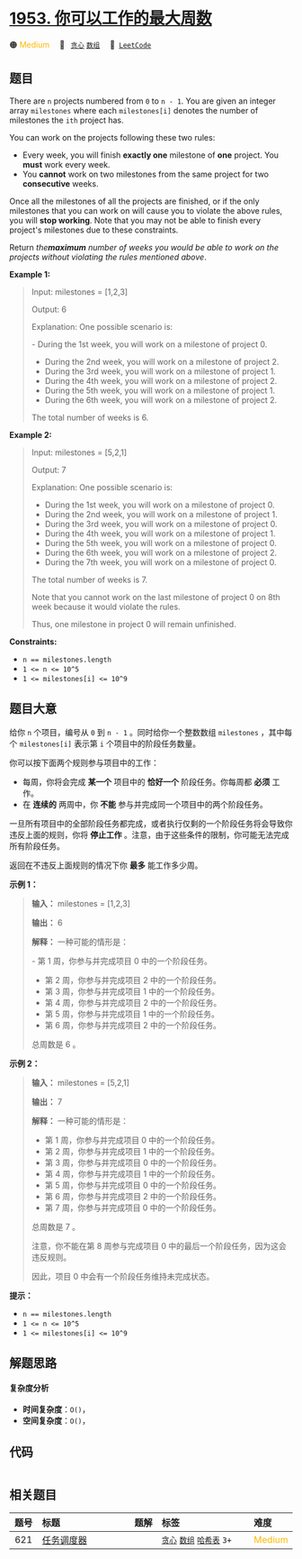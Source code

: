 # [1953. 你可以工作的最大周数](https://leetcode.com/problems/maximum-number-of-weeks-for-which-you-can-work)

🟠 <font color=#ffb800>Medium</font>&emsp; 🔖&ensp; [`贪心`](/leetcode-js/outline/tag/greedy.md) [`数组`](/leetcode-js/outline/tag/array.md)&emsp; 🔗&ensp;[`LeetCode`](https://leetcode.com/problems/maximum-number-of-weeks-for-which-you-can-work)

## 题目

There are `n` projects numbered from `0` to `n - 1`. You are given an integer
array `milestones` where each `milestones[i]` denotes the number of milestones
the `ith` project has.

You can work on the projects following these two rules:

  * Every week, you will finish **exactly one** milestone of **one** project. You **must**  work every week.
  * You **cannot** work on two milestones from the same project for two **consecutive** weeks.

Once all the milestones of all the projects are finished, or if the only
milestones that you can work on will cause you to violate the above rules, you
will **stop working**. Note that you may not be able to finish every project's
milestones due to these constraints.

Return _the**maximum** number of weeks you would be able to work on the
projects without violating the rules mentioned above_.



**Example 1:**

> Input: milestones = [1,2,3]
> 
> Output: 6
> 
> Explanation: One possible scenario is:
> 
> ​​​​- During the 1st week, you will work on a milestone of project 0.
> - During the 2nd week, you will work on a milestone of project 2.
> - During the 3rd week, you will work on a milestone of project 1.
> - During the 4th week, you will work on a milestone of project 2.
> - During the 5th week, you will work on a milestone of project 1.
> - During the 6th week, you will work on a milestone of project 2.
> 
> The total number of weeks is 6.

**Example 2:**

> Input: milestones = [5,2,1]
> 
> Output: 7
> 
> Explanation: One possible scenario is:
> - During the 1st week, you will work on a milestone of project 0.
> - During the 2nd week, you will work on a milestone of project 1.
> - During the 3rd week, you will work on a milestone of project 0.
> - During the 4th week, you will work on a milestone of project 1.
> - During the 5th week, you will work on a milestone of project 0.
> - During the 6th week, you will work on a milestone of project 2.
> - During the 7th week, you will work on a milestone of project 0.
> 
> The total number of weeks is 7.
> 
> Note that you cannot work on the last milestone of project 0 on 8th week because it would violate the rules.
> 
> Thus, one milestone in project 0 will remain unfinished.

**Constraints:**

  * `n == milestones.length`
  * `1 <= n <= 10^5`
  * `1 <= milestones[i] <= 10^9`


## 题目大意

给你 `n` 个项目，编号从 `0` 到 `n - 1` 。同时给你一个整数数组 `milestones` ，其中每个 `milestones[i]`
表示第 `i` 个项目中的阶段任务数量。

你可以按下面两个规则参与项目中的工作：

  * 每周，你将会完成 **某一个** 项目中的 **恰好一个**  阶段任务。你每周都 **必须** 工作。
  * 在 **连续的** 两周中，你 **不能** 参与并完成同一个项目中的两个阶段任务。

一旦所有项目中的全部阶段任务都完成，或者执行仅剩的一个阶段任务将会导致你违反上面的规则，你将 **停止工作**
。注意，由于这些条件的限制，你可能无法完成所有阶段任务。

返回在不违反上面规则的情况下你 **最多**  能工作多少周。



**示例 1：**

> 
> 
> 
> 
> 
> **输入：** milestones = [1,2,3]
> 
> **输出：** 6
> 
> **解释：** 一种可能的情形是：
> 
> ​​​​- 第 1 周，你参与并完成项目 0 中的一个阶段任务。
> - 第 2 周，你参与并完成项目 2 中的一个阶段任务。
> - 第 3 周，你参与并完成项目 1 中的一个阶段任务。
> - 第 4 周，你参与并完成项目 2 中的一个阶段任务。
> - 第 5 周，你参与并完成项目 1 中的一个阶段任务。
> - 第 6 周，你参与并完成项目 2 中的一个阶段任务。
> 
> 总周数是 6 。
> 
> 

**示例 2：**

> 
> 
> 
> 
> 
> **输入：** milestones = [5,2,1]
> 
> **输出：** 7
> 
> **解释：** 一种可能的情形是：
> - 第 1 周，你参与并完成项目 0 中的一个阶段任务。
> - 第 2 周，你参与并完成项目 1 中的一个阶段任务。
> - 第 3 周，你参与并完成项目 0 中的一个阶段任务。
> - 第 4 周，你参与并完成项目 1 中的一个阶段任务。
> - 第 5 周，你参与并完成项目 0 中的一个阶段任务。
> - 第 6 周，你参与并完成项目 2 中的一个阶段任务。
> - 第 7 周，你参与并完成项目 0 中的一个阶段任务。
> 
> 总周数是 7 。
> 
> 注意，你不能在第 8 周参与完成项目 0 中的最后一个阶段任务，因为这会违反规则。
> 
> 因此，项目 0 中会有一个阶段任务维持未完成状态。



**提示：**

  * `n == milestones.length`
  * `1 <= n <= 10^5`
  * `1 <= milestones[i] <= 10^9`


## 解题思路

#### 复杂度分析

- **时间复杂度**：`O()`，
- **空间复杂度**：`O()`，

## 代码

```javascript

```

## 相关题目

<!-- prettier-ignore -->
| 题号 | 标题 | 题解 | 标签 | 难度 |
| :------: | :------ | :------: | :------ | :------ |
| 621 | [任务调度器](https://leetcode.com/problems/task-scheduler) |  |  [`贪心`](/leetcode-js/outline/tag/greedy.md) [`数组`](/leetcode-js/outline/tag/array.md) [`哈希表`](/leetcode-js/outline/tag/hash-table.md) `3+` | <font color=#ffb800>Medium</font> |

<style>
.blue {
    background-color: #096dd9;
    padding: 0.25rem 0.5rem;
    margin: 0;
    font-size: 0.85em;
    border-radius: 3px;
    color: white;
    font-weight: 500;
}
table th:first-of-type { width: 10%; }
table th:nth-of-type(2) { width: 35%; }
table th:nth-of-type(3) { width: 10%; }
table th:nth-of-type(4) { width: 35%; }
table th:nth-of-type(5) { width: 10%; }
</style>
